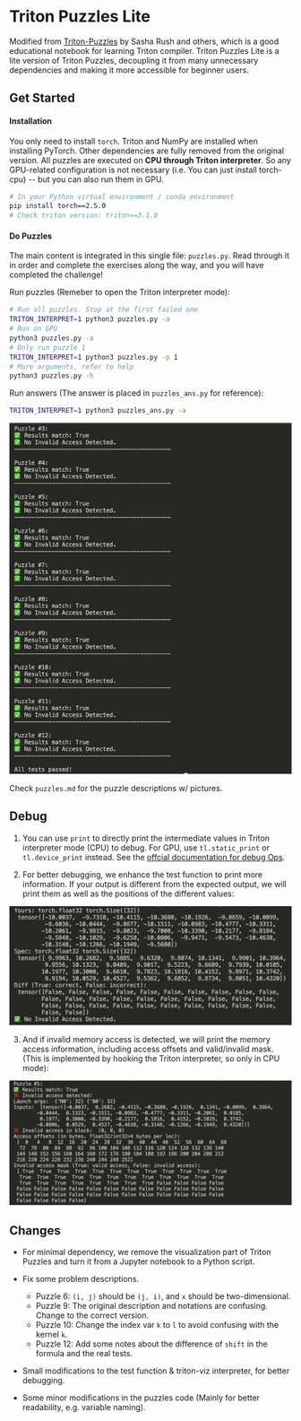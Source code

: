 # Triton Puzzles Lite

Modified from [Triton-Puzzles](https://github.com/srush/Triton-Puzzles/) by Sasha Rush and others, which is a good educational notebook for learning Triton compiler. Triton Puzzles Lite is a lite version of Triton Puzzles, decoupling it from many unnecessary dependencies and making it more accessible for beginner users.

## Get Started


#### Installation

You only need to install `torch`. Triton and NumPy are installed when installing PyTorch. Other dependencies are fully removed from the original version. All puzzles are executed on **CPU through Triton interpreter**. So any GPU-related configuration is not necessary (i.e. You can just install torch-cpu) -- but you can also run them in GPU.

```bash
# In your Python virtual environment / conda environment
pip install torch==2.5.0
# Check triton version: triton==3.1.0
```

#### Do Puzzles

The main content is integrated in this single file: `puzzles.py`. Read through it in order and complete the exercises along the way, and you will have completed the challenge!

Run puzzles (Remeber to open the Triton interpreter mode):
```bash
# Run all puzzles. Stop at the first failed one
TRITON_INTERPRET=1 python3 puzzles.py -a
# Run on GPU
python3 puzzles.py -a
# Only run puzzle 1
TRITON_INTERPRET=1 python3 puzzles.py -p 1
# More arguments, refer to help
python3 puzzles.py -h
```

Run answers (The answer is placed in `puzzles_ans.py` for reference):
```bash
TRITON_INTERPRET=1 python3 puzzles_ans.py -a
```

![](imgs/all_tests_passed.png)

Check `puzzles.md` for the puzzle descriptions w/ pictures.

## Debug

1. You can use `print` to directly print the intermediate values in Triton interpreter mode (CPU) to debug. For GPU, use `tl.static_print` or `tl.device_print` instead. See the [offcial documentation for debug Ops](https://triton-lang.org/main/python-api/triton.language.html#debug-ops).

2. For better debugging, we enhance the test function to print more information. If your output is different from the expected output, we will print them as well as the positions of the different values:

![](imgs/diff_output.png)

3. And if invalid memory access is detected, we will print the memory access information, including access offsets and valid/invalid mask. (This is implemented by hooking the Triton interpreter, so only in CPU mode):

![](imgs/invalid_mem_access.png)

## Changes

- For minimal dependency, we remove the visualization part of Triton Puzzles and turn it from a Jupyter notebook to a Python script.

- Fix some problem descriptions. 
    - Puzzle 6: `(i, j)` should be `(j, i)`, and `x` should be two-dimensional.
    - Puzzle 9: The original description and notations are confusing. Change to the correct version.
    - Puzzle 10: Change the index var `k` to `l` to avoid confusing with the kernel `k`.
    - Puzzle 12: Add some notes about the difference of `shift` in the formula and the real tests.

- Small modifications to the test function & triton-viz interpreter, for better debugging.

- Some minor modifications in the puzzles code (Mainly for better readability, e.g. variable naming).
